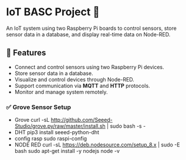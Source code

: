 # IoT BASC Project 🚀  
An IoT system using two Raspberry Pi boards to control sensors, store sensor data in a database, and display real-time data on Node-RED.

## 🔧 Features
- Connect and control sensors using two Raspberry Pi devices.
- Store sensor data in a database.
- Visualize and control devices through Node-RED.
- Support communication via **MQTT** and **HTTP** protocols.
- Monitor and manage system remotely.

### ✅ Grove Sensor Setup
- Grove
  curl -sL http://github.com/Seeed-Studio/grove.py/raw/master/install.sh | sudo bash -s -
- DHT
  pip3 install seeed-python-dht
- config rasp
  sudo raspi-config
- NODE RED
  curl -sL https://deb.nodesource.com/setup_8.x | sudo -E bash
  sudo apt-get install -y nodejs
  node -v

